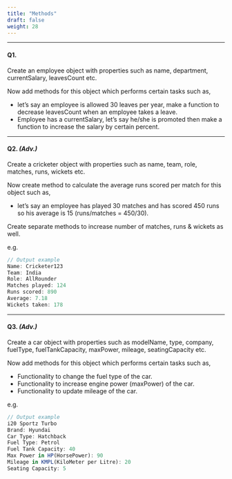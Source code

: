 ```yaml
---
title: "Methods"
draft: false
weight: 28
---
```


---

#### Q1.

Create an employee object with properties such as name, department, currentSalary, leavesCount etc. 

Now add methods for this object which performs certain tasks such as,

- let’s say an employee is allowed 30 leaves per year, make a function to decrease leavesCount when an employee takes a leave.
- Employee has a currentSalary, let’s say he/she is promoted then make a function to increase the salary by certain percent.

---

#### Q2. _(Adv.)_

Create a cricketer object with properties such as name, team, role, matches, runs, wickets etc. 

Now create method to calculate the average runs scored per match for this object such as,

- let’s say an employee has played 30 matches and has scored 450 runs so his average is 15 (runs/matches = 450/30).

Create separate methods to increase number of matches, runs & wickets as well.

e.g.

```jsx
// Output example
Name: Cricketer123
Team: India
Role: AllRounder
Matches played: 124
Runs scored: 890
Average: 7.18
Wickets taken: 178
```

---

#### Q3. _(Adv.)_

Create a car object with properties such as modelName, type, company, fuelType, fuelTankCapacity, maxPower, mileage, seatingCapacity etc.

Now add methods for this object which performs certain tasks such as,

- Functionality to change the fuel type of the car.
- Functionality to increase engine power (maxPower) of the car.
- Functionality to update mileage of the car.

e.g.

```jsx
// Output example
i20 Sportz Turbo
Brand: Hyundai
Car Type: Hatchback
Fuel Type: Petrol
Fuel Tank Capacity: 40
Max Power in HP(HorsePower): 90
Mileage in KMPL(KiloMeter per Litre): 20
Seating Capacity: 5
```